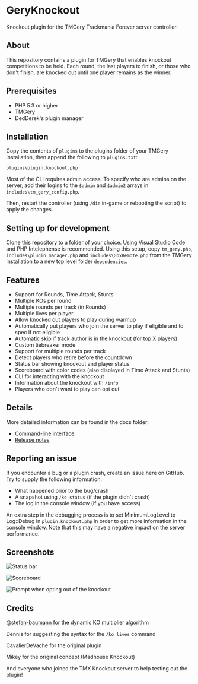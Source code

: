 # GeryKnockout
Knockout plugin for the TMGery Trackmania Forever server controller.

## About
This repository contains a plugin for TMGery that enables knockout competitions to be held. Each round, the last players to finish, or those who don't finish, are knocked out until one player remains as the winner.

## Prerequisites
- PHP 5.3 or higher
- TMGery
- DedDerek's plugin manager

## Installation
Copy the contents of `plugins` to the plugins folder of your TMGery installation, then append the following to `plugins.txt`:

```
plugins\plugin.knockout.php
```

Most of the CLI requires admin access. To specify who are admins on the server, add their logins to the `$admin` and `$admin2` arrays in `includes\tm_gery_config.php`.

Then, restart the controller (using `/die` in-game or rebooting the script) to apply the changes.

## Setting up for development
Clone this repository to a folder of your choice. Using Visual Studio Code and PHP Intelephense is recommended. Using this setup, copy `tm_gery.php`, `includes\plugin_manager.php` and `includes\GbxRemote.php` from the TMGery installation to a new top level folder `dependencies`.

## Features
- Support for Rounds, Time Attack, Stunts
- Multiple KOs per round
- Multiple rounds per track (in Rounds)
- Multiple lives per player
- Allow knocked out players to play during warmup
- Automatically put players who join the server to play if eligible and to spec if not eligible
- Automatic skip if track author is in the knockout (for top X players)
- Custom tiebreaker mode
- Support for multiple rounds per track
- Detect players who retire before the countdown
- Status bar showing knockout and player status
- Scoreboard with color codes (also displayed in Time Attack and Stunts)
- CLI for interacting with the knockout
- Information about the knockout with `/info`
- Players who don't want to play can opt out

## Details
More detailed information can be found in the docs folder:

- [Command-line interface](https://github.com/ManiaExchange/GeryKnockout/blob/main/docs/cli.md)
- [Release notes](https://github.com/ManiaExchange/GeryKnockout/blob/main/docs/release-notes.md)

## Reporting an issue
If you encounter a bug or a plugin crash, create an issue here on GitHub. Try to supply the following information:

- What happened prior to the bug/crash
- A snapshot using `/ko status` (if the plugin didn't crash)
- The log in the console window (if you have access)

An extra step in the debugging process is to set MinimumLogLevel to Log::Debug in `plugin.knockout.php` in order to get more information in the console window. Note that this may have a negative impact on the server performance.

## Screenshots
![Status bar](https://cdn.discordapp.com/attachments/770396713726509146/770607874531524628/unknown.png)

![Scoreboard](https://cdn.discordapp.com/attachments/770396713726509146/770607905744355328/unknown.png)

![Prompt when opting out of the knockout](https://cdn.discordapp.com/attachments/770396713726509146/771888724052934676/unknown.png)

## Credits
[@stefan-baumann](https://github.com/stefan-baumann) for the dynamic KO multiplier algorithm

Dennis for suggesting the syntax for the `/ko lives` command

CavalierDeVache for the original plugin

Mikey for the original concept (Madhouse Knockout)

And everyone who joined the TMX Knockout server to help testing out the plugin!

